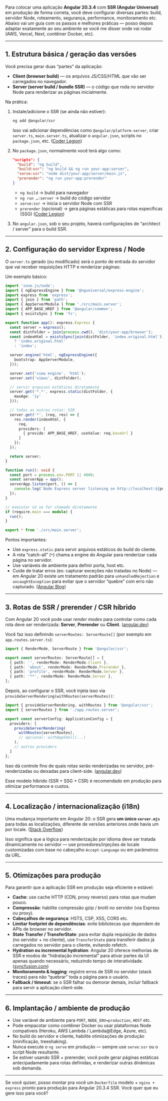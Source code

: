 Para colocar uma aplicação **Angular 20.3.4** com **SSR (Angular Universal)** em produção de forma correta, você deve configurar diversas partes: build, servidor Node, roteamento, segurança, performance, monitoramento etc. Abaixo vai um guia com os passos e melhores práticas — posso depois adaptar exatamente ao seu ambiente se você me disser onde vai rodar (AWS, Vercel, Next, contêiner Docker, etc).

---

## 1. Estrutura básica / geração das versões

Você precisa gerar duas “partes” da aplicação:

* **Client (browser build)** — os arquivos JS/CSS/HTML que vão ser carregados no navegador.
* **Server (server build / bundle SSR)** — o código que roda no servidor Node para renderizar as páginas inicialmente.

Na prática:

1. Instale/adicione o SSR (se ainda não estiver):

   ```bash
   ng add @angular/ssr
   ```

   Isso vai adicionar dependências como `@angular/platform-server`, criar `server.ts`, `main.server.ts`, atualizar o `angular.json`, scripts no `package.json`, etc. ([Coder Legion][1])

2. No `package.json`, normalmente você terá algo como:

   ```json
   "scripts": {
     "build": "ng build",
     "build:ssr": "ng build && ng run your-app:server",
     "serve:ssr": "node dist/your-app/server/main.js",
     "prerender": "ng run your-app:prerender"
   }
   ```

   * `ng build` → build para navegador
   * `ng run …:server` → build do código servidor
   * `serve:ssr` → inicia o servidor Node com SSR
   * `prerender` (opcional) → gera páginas estáticas para rotas específicas (SSG) ([Coder Legion][1])

3. No `angular.json`, sob o seu projeto, haverá configurações de “architect / server” para o build SSR.

---

## 2. Configuração do servidor Express / Node

O `server.ts` gerado (ou modificado) será o ponto de entrada do servidor que vai receber requisições HTTP e renderizar páginas:

Um exemplo básico:

```ts
import 'zone.js/node';
import { ngExpressEngine } from '@nguniversal/express-engine';
import express from 'express';
import { join } from 'path';
import { AppServerModule } from './src/main.server';
import { APP_BASE_HREF } from '@angular/common';
import { existsSync } from 'fs';

export function app(): express.Express {
  const server = express();
  const distFolder = join(process.cwd(), 'dist/your-app/browser');
  const indexHtml = existsSync(join(distFolder, 'index.original.html')) 
    ? 'index.original.html' 
    : 'index';

  server.engine('html', ngExpressEngine({
    bootstrap: AppServerModule,
  }));

  server.set('view engine', 'html');
  server.set('views', distFolder);

  // servir arquivos estáticos diretamente
  server.get('*.*', express.static(distFolder, {
    maxAge: '1y'
  }));

  // todas as outras rotas: SSR
  server.get('*', (req, res) => {
    res.render(indexHtml, {
      req,
      providers: [
        { provide: APP_BASE_HREF, useValue: req.baseUrl }
      ]
    });
  });

  return server;
}

function run(): void {
  const port = process.env.PORT || 4000;
  const serverApp = app();
  serverApp.listen(port, () => {
    console.log(`Node Express server listening on http://localhost:${port}`);
  });
}

// executar só se for chamado diretamente
if (require.main === module) {
  run();
}

export * from './src/main.server';
```

Pontos importantes:

* Use `express.static` para servir arquivos estáticos do build do cliente.
* A rota “catch-all” (`*`) chama a engine do Angular para renderizar cada página no servidor.
* Use variáveis de ambiente para definir porta, host etc.
* Cuide de tratar erros (ex: capturar exceções não tratadas no Node) — em Angular 20 existe um tratamento padrão para `unhandledRejection` e `uncaughtException` para evitar que o servidor “quebre” com erro não capturado. ([Angular Blog][2])

---

## 3. Rotas de SSR / prerender / CSR híbrido

Com Angular 20 você pode usar *render modes* para controlar como cada rota deve ser renderizada: **Server**, **Prerender** ou **Client**. ([angular.dev][3])

Você faz isso definindo `serverRoutes: ServerRoute[]` (por exemplo em `app.routes.server.ts`):

```ts
import { RenderMode, ServerRoute } from '@angular/ssr';

export const serverRoutes: ServerRoute[] = [
  { path: '', renderMode: RenderMode.Client },
  { path: 'about', renderMode: RenderMode.Prerender },
  { path: 'profile', renderMode: RenderMode.Server },
  { path: '**', renderMode: RenderMode.Server },
];
```

Depois, ao configurar o SSR, você injeta isso via `provideServerRendering(withRoutes(serverRoutes))`:

```ts
import { provideServerRendering, withRoutes } from '@angular/ssr';
import { serverRoutes } from './app.routes.server';

export const serverConfig: ApplicationConfig = {
  providers: [
    provideServerRendering(
      withRoutes(serverRoutes),
      // opcional: withAppShell(...)
    ),
    // outros providers
  ]
};
```

Isso dá controle fino de quais rotas serão renderizadas no servidor, pré-renderizadas ou deixadas para client-side. ([angular.dev][3])

Esse modelo híbrido (SSR + SSG + CSR) é recomendado em produção para otimizar performance e custos.

---

## 4. Localização / internacionalização (i18n)

Uma mudança importante em Angular 20: o SSR gera **um único `server.mjs`** para todas as localizações, diferente de versões anteriores onde havia um por locale. ([Stack Overflow][4])

Isso significa que a lógica para renderização por idioma deve ser tratada dinamicamente no servidor — use provedores/injeções de locale customizadas com base no cabeçalho `Accept-Language` ou em parâmetros da URL.

---

## 5. Otimizações para produção

Para garantir que a aplicação SSR em produção seja eficiente e estável:

* **Cache**: use cache HTTP (CDN, proxy reverso) para rotas que mudam pouco.
* **Compressão**: habilite compressão gzip / brotli no servidor (via Express ou proxy).
* **Cabeçalhos de segurança**: HSTS, CSP, XSS, CORS etc.
* **Limitar footprint de dependências**: evite bibliotecas que dependem de APIs de browser no servidor.
* **State Transfer / TransferState**: para evitar dupla requisição de dados (no servidor + no cliente), use `TransferState` para transferir dados já carregados no servidor para o cliente, evitando refetch.
* **Hydration ou incremental hydration**: Angular 20 oferece melhorias de SSR e modos de “hidratação incremental” para ativar partes da UI apenas quando necessário, reduzindo tempo de interatividade. ([syncfusion.com][5])
* **Monitoramento & logging**: registre erros de SSR no servidor (stack traces) para não “quebrar” toda a página para o usuário.
* **Fallback / timeout**: se o SSR falhar ou demorar demais, incluir fallback para servir a aplicação client-side.

---

## 6. Implantação / ambiente de produção

* Use variável de ambiente para `PORT`, `NODE_ENV=production`, `HOST` etc.
* Pode empacotar como contêiner Docker ou usar plataformas Node compatíveis (Heroku, AWS Lambda / Lambda@Edge, Azure, etc).
* No build do servidor e cliente, habilite otimizações de produção (minificação, treeshaking).
* Nunca execute o `ng serve` em produção — sempre use `serve:ssr` ou o script Node resultante.
* Se estiver usando SSR + prerender, você pode gerar páginas estáticas antecipadamente para rotas definidas, e renderizar outras dinâmicas sob demanda.

---

Se você quiser, posso montar pra você um `Dockerfile` modelo + `nginx + express` pronto para produção para Angular 20.3.4 SSR. Você quer que eu gere isso para você?

[1]: https://coderlegion.com/4175/how-to-add-angular-universal-ssr-to-your-angular-app?utm_source=chatgpt.com "How to Add Angular Universal (SSR) to Your Angular App"
[2]: https://blog.angular.dev/announcing-angular-v20-b5c9c06cf301?utm_source=chatgpt.com "Announcing Angular v20"
[3]: https://angular.dev/guide/ssr?utm_source=chatgpt.com "Server-side and hybrid-rendering - Angular"
[4]: https://stackoverflow.com/questions/79713010/angular-20-ssr-only-generates-one-server-mjs-for-all-locales-unlike-angular-19?utm_source=chatgpt.com "Angular 20 SSR only generates one server.mjs for all locales (unlike ..."
[5]: https://www.syncfusion.com/blogs/post/whats-new-in-angular-20?utm_source=chatgpt.com "What's New in Angular 20? | Syncfusion Blogs"
